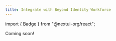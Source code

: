 ```yaml
---
title: Integrate with Beyond Identity Workforce
---
```


import { Badge } from "@nextui-org/react";

<Badge color="primary" variant="flat" >Coming soon!</Badge>